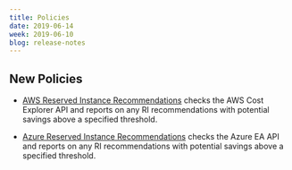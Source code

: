 ```yaml
---
title: Policies
date: 2019-06-14
week: 2019-06-10
blog: release-notes
---
```


## New Policies

* [AWS Reserved Instance Recommendations](https://github.com/rightscale/policy_templates/tree/master/cost/aws/reserved_instances/recommendations) checks the AWS Cost Explorer API and reports on any RI recommendations with potential savings above a specified threshold.

* [Azure Reserved Instance Recommendations](https://github.com/rightscale/policy_templates/tree/master/cost/azure/reserved_instances/recommendations) checks the Azure EA API and reports on any RI recommendations with potential savings above a specified threshold.
